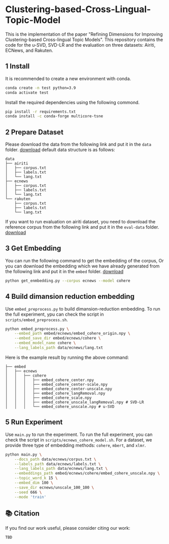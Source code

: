 # Clustering-based-Cross-Lingual-Topic-Model
This is the implementation of the paper "Refining Dimensions for Improving Clustering-based Cross-lingual Topic Models". This repository contains the code for the u-SVD, SVD-LR and the evaluation  on three datasets: Airiti, ECNews, and Rakuten.

## 1 Install
It is recommended to create a new environment with conda.
```bash
conda create -n test python=3.9
conda activate test
```
Install the required dependencies using the following commond.
```bash
pip install -r requirements.txt
conda install -c conda-forge multicore-tsne
```

## 2 Prepare Dataset
Please download the data from the following link and put it in the `data` folder. [download](https://drive.google.com/file/d/1vHYhrfeTDATZWXvHxPtw1oW3Ii56jse6/view?usp=sharing)
default data structure is as follows:
```
data
├── airiti
│   ├── corpus.txt
│   ├── labels.txt
│   └── lang.txt
├── ecnews
│   ├── corpus.txt
│   ├── labels.txt
│   └── lang.txt
└── rakuten
    ├── corpus.txt
    ├── labels.txt
    └── lang.txt
```
If you want to run evaluation on airiti dataset, you need to download the reference corpus from the following link and put it in the `eval-data` folder. [download](https://drive.google.com/file/d/1pe0EQ2qgilwnOFai9b0cRCemOJBnpr1F/view?usp=sharing)

## 3 Get Embedding
You can run the following command to get the embedding of the corpus, Or you can download the embedding which we have already generated from the following link and put it in the `embed` folder. [download](https://drive.google.com/file/d/1x-q2PcnEqjAr8J_p0mIeih1vxlBGGQ2z/view?usp=sharing)
```bash
python get_enmbedding.py --corpus ecnews --model cohere
```

## 4 Build dimansion reduction embedding
Use `embed_preprocess.py` to build dimansion-reduction embedding. To run the full experiment, ypu can check the script in `scripts/embed_preprocess.sh`.
```bash
python embed_preprocess.py \
    --embed_path embed/ecnews/embed_cohere_origin.npy \
    --embed_save_dir embed/ecnews/cohere \
    --embed_model_name cohere \
    --lang_labels_path data/ecnews/lang.txt
```
Here is the example result by running the above command:
```
├── embed
│   ├── ecnews
│   │   ├── cohere
│   │   │   ├── embed_cohere_center.npy
│   │   │   ├── embed_cohere_center-scale.npy
│   │   │   ├── embed_cohere_center-unscale.npy
│   │   │   ├── embed_cohere_langRemoval.npy 
│   │   │   ├── embed_cohere_scale.npy
│   │   │   ├── embed_cohere_unscale_langRemoval.npy # SVD-LR
│   │   │   └── embed_cohere_unscale.npy # u-SVD
```

## 5 Run Experiment
Use `main.py` to run the experiment. To run the full experiment, you can check the script in `scripts/ecnews_cohere_model.sh`. For a dataset, we provide three type of embedding methods: `cohere`, `mbert`, and `xlmr`.
```bash
python main.py \
    --docs_path data/ecnews/corpus.txt \
    --labels_path data/ecnews/labels.txt \
    --lang_labels_path data/ecnews/lang.txt \
    --embeddings_path embed/ecnews/cohere/embed_cohere_unscale.npy \
    --topic_word_k 15 \
    --embed_dim 100 \
    --save_dir ecnews/unscale_100_100 \
    --seed 666 \
    --mode 'train'
```


## 📚 Citation
If you find our work useful, please consider citing our work:
```
TBD
```
